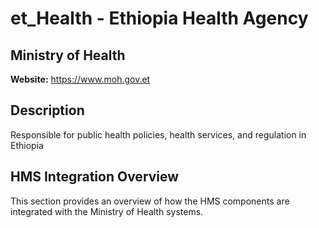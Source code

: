 # et_Health - Ethiopia Health Agency

## Ministry of Health

**Website:** https://www.moh.gov.et

## Description

Responsible for public health policies, health services, and regulation in Ethiopia

## HMS Integration Overview

This section provides an overview of how the HMS components are integrated with the Ministry of Health systems.
